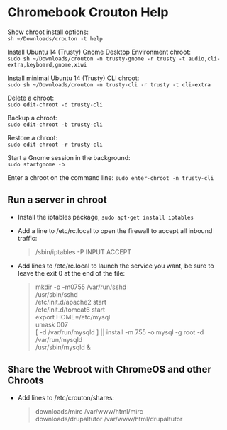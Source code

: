 Chromebook Crouton Help
=======================
Show chroot install options:	
`sh ~/Downloads/crouton -t help`

Install Ubuntu 14 (Trusty) Gnome Desktop Environment chroot:	
`sudo sh ~/Downloads/crouton -n trusty-gnome -r trusty -t audio,cli-extra,keyboard,gnome,xiwi` 

Install minimal Ubuntu 14 (Trusty) CLI chroot:	
`sudo sh ~/Downloads/crouton -n trusty-cli -r trusty -t cli-extra`

Delete a chroot: 	
`sudo edit-chroot -d trusty-cli`

Backup a chroot:	
`sudo edit-chroot -b trusty-cli` 

Restore a chroot:	
`sudo edit-chroot -r trusty-cli`

Start a Gnome session in the background:	
`sudo startgnome -b`

Enter a chroot on the command line:	
`sudo enter-chroot -n trusty-cli`

Run a server in chroot
---
- Install the iptables package, `sudo apt-get install iptables`

- Add a line to /etc/rc.local to open the firewall to accept all inbound traffic: 
	>/sbin/iptables -P INPUT ACCEPT

- Add lines to /etc/rc.local to launch the service you want, be sure to leave the exit 0 at the end of the file: 
	>mkdir -p -m0755 /var/run/sshd  
	>/usr/sbin/sshd  
	>/etc/init.d/apache2 start  
	>/etc/init.d/tomcat6 start  
	>export HOME=/etc/mysql  
	>umask 007  
	>[ -d /var/run/mysqld ] || install -m 755 -o mysql -g root -d /var/run/mysqld  
	>/usr/sbin/mysqld &

Share the Webroot with ChromeOS and other Chroots  
---  
- Add lines to /etc/crouton/shares:  
	> downloads/mirc /var/www/html/mirc  
	> downloads/drupaltutor /var/www/html/drupaltutor  


  

